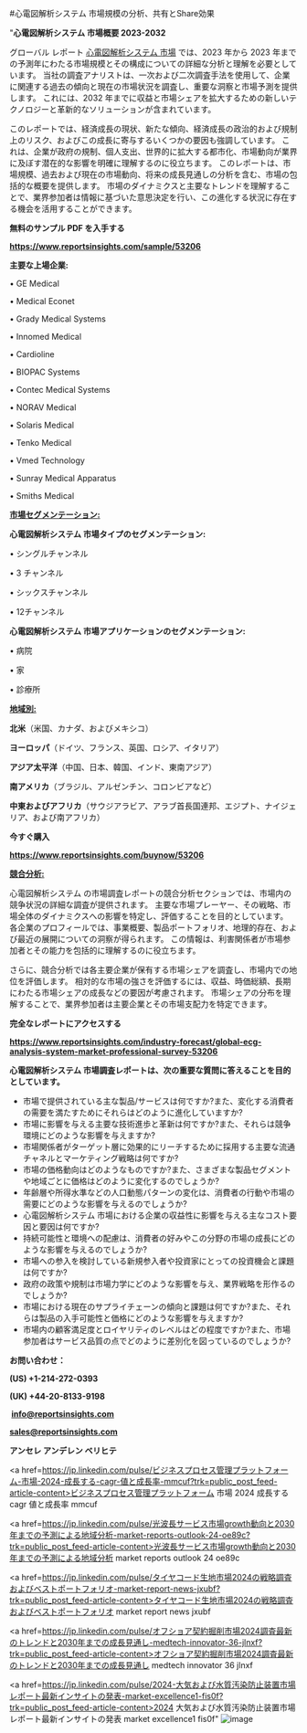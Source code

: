#心電図解析システム 市場規模の分析、共有とShare効果

"<strong>心電図解析システム 市場概要 2023-2032</strong>

グローバル レポート <a href=https://www.reportsinsights.com/sample/53206>心電図解析システム 市場</a> では、2023 年から 2023 年までの予測年にわたる市場規模とその構成についての詳細な分析と理解を必要としています。 当社の調査アナリストは、一次および二次調査手法を使用して、企業に関連する過去の傾向と現在の市場状況を調査し、重要な洞察と市場予測を提供します。 これには、2032 年までに収益と市場シェアを拡大​​するための新しいテクノロジーと革新的なソリューションが含まれています。

このレポートでは、経済成長の現状、新たな傾向、経済成長の政治的および規制上のリスク、およびこの成長に寄与するいくつかの要因も強調しています。 これは、企業が政府の規制、個人支出、世界的に拡大する都市化、市場動向が業界に及ぼす潜在的な影響を明確に理解するのに役立ちます。 このレポートは、市場規模、過去および現在の市場動向、将来の成長見通しの分析を含む、市場の包括的な概要を提供します。 市場のダイナミクスと主要なトレンドを理解することで、業界参加者は情報に基づいた意思決定を行い、この進化する状況に存在する機会を活用することができます。

<strong><b>無料のサンプル PDF を入手する</b></strong>

<a href=https://www.reportsinsights.com/sample/53206><strong><u>https://www.reportsinsights.com/sample/53206</u></strong></a>

<strong>主要な上場企業:</strong>

• GE Medical

• Medical Econet

• Grady Medical Systems

• Innomed Medical

• Cardioline

• BIOPAC Systems

• Contec Medical Systems

• NORAV Medical

• Solaris Medical

• Tenko Medical

• Vmed Technology

• Sunray Medical Apparatus

• Smiths Medical

<strong><u>市場セグメンテーション</u></strong><strong><u>:</u></strong>

<strong>心電図解析システム 市場タイプのセグメンテーション:</strong>

• シングルチャンネル

• 3 チャンネル

• シックスチャンネル

• 12チャンネル

<strong>心電図解析システム 市場アプリケーションのセグメンテーション:</strong>

• 病院

• 家

• 診療所

<strong><u>地域別</u></strong><strong><u>:</u></strong>

<strong>北米</strong>（米国、カナダ、およびメキシコ）

<strong>ヨーロッパ</strong>（ドイツ、フランス、英国、ロシア、イタリア）

<strong>アジア太平洋</strong>（中国、日本、韓国、インド、東南アジア）

<strong>南アメリカ</strong>（ブラジル、アルゼンチン、コロンビアなど）

<strong>中東およびアフリカ</strong>（サウジアラビア、アラブ首長国連邦、エジプト、ナイジェリア、および南アフリカ）

<strong>今すぐ購入</strong>

<a href=https://www.reportsinsights.com/buynow/53206><strong><u>https://www.reportsinsights.com/buynow/53206</u></strong></a>

<strong><u>競合分析:</u></strong>

心電図解析システム の市場調査レポートの競合分析セクションでは、市場内の競争状況の詳細な調査が提供されます。 主要な市場プレーヤー、その戦略、市場全体のダイナミクスへの影響を特定し、評価することを目的としています。 各企業のプロフィールでは、事業概要、製品ポートフォリオ、地理的存在、および最近の展開についての洞察が得られます。 この情報は、利害関係者が市場参加者とその能力を包括的に理解するのに役立ちます。

さらに、競合分析では各主要企業が保有する市場シェアを調査し、市場内での地位を評価します。 相対的な市場の強さを評価するには、収益、時価総額、長期にわたる市場シェアの成長などの要因が考慮されます。 市場シェアの分布を理解することで、業界参加者は主要企業とその市場支配力を特定できます。

<strong>完全なレポートにアクセスする</strong>

<a href=https://www.reportsinsights.com/industry-forecast/global-ecg-analysis-system-market-professional-survey-53206><strong><u><b>https://www.reportsinsights.com/industry-forecast/global-ecg-analysis-system-market-professional-survey-53206</b></u></strong></a>

<strong><b>心電図解析システム 市場調査レポートは、次の重要な質問に答えることを目的としています。</b></strong>
<ul>
  <li>市場で提供されている主な製品/サービスは何ですか?また、変化する消費者の需要を満たすためにそれらはどのように進化していますか?</li>
  <li>市場に影響を与える主要な技術進歩と革新は何ですか?また、それらは競争環境にどのような影響を与えますか?</li>
  <li>市場関係者がターゲット層に効果的にリーチするために採用する主要な流通チャネルとマーケティング戦略は何ですか?</li>
  <li>市場の価格動向はどのようなものですか?また、さまざまな製品セグメントや地域ごとに価格はどのように変化するのでしょうか?</li>
  <li>年齢層や所得水準などの人口動態パターンの変化は、消費者の行動や市場の需要にどのような影響を与えるのでしょうか?</li>
  <li>心電図解析システム 市場における企業の収益性に影響を与える主なコスト要因と要因は何ですか?</li>
  <li>持続可能性と環境への配慮は、消費者の好みやこの分野の市場の成長にどのような影響を与えるのでしょうか?</li>
  <li>市場への参入を検討している新規参入者や投資家にとっての投資機会と課題は何ですか?</li>
  <li>政府の政策や規制は市場力学にどのような影響を与え、業界戦略を形作るのでしょうか?</li>
  <li>市場における現在のサプライチェーンの傾向と課題は何ですか?また、それらは製品の入手可能性と価格にどのような影響を与えますか?</li>
  <li>市場内の顧客満足度とロイヤリティのレベルはどの程度ですか?また、市場参加者はサービス品質の点でどのように差別化を図っているのでしょうか?</li>
</ul>
<strong>お問い合わせ：</strong>

<strong>(US) +1-214-272-0393</strong>

<strong>(UK) +44-20-8133-9198</strong>

<strong> </strong><a href=info@reportsinsights.com><strong><u>info@reportsinsights.com</u></strong></a>

<a href=sales@reportsinsights.com><strong><u>sales@reportsinsights.com</u></strong></a>

<strong>アンセレ アンデレン ベリヒテ</strong>

<a href=https://jp.linkedin.com/pulse/ビジネスプロセス管理プラットフォーム-市場-2024-成長する-cagr-値と成長率-mmcuf?trk=public_post_feed-article-content>ビジネスプロセス管理プラットフォーム 市場 2024 成長する cagr 値と成長率 mmcuf</a>

<a href=https://jp.linkedin.com/pulse/光波長サービス市場growth動向と2030年までの予測による地域分析-market-reports-outlook-24-oe89c?trk=public_post_feed-article-content>光波長サービス市場growth動向と2030年までの予測による地域分析 market reports outlook 24 oe89c</a>

<a href=https://jp.linkedin.com/pulse/タイヤコード生地市場2024の戦略調査およびベストポートフォリオ-market-report-news-jxubf?trk=public_post_feed-article-content>タイヤコード生地市場2024の戦略調査およびベストポートフォリオ market report news jxubf</a>

<a href=https://jp.linkedin.com/pulse/オフショア契約掘削市場2024調査最新のトレンドと2030年までの成長見通し-medtech-innovator-36-jlnxf?trk=public_post_feed-article-content>オフショア契約掘削市場2024調査最新のトレンドと2030年までの成長見通し medtech innovator 36 jlnxf</a>

<a href=https://jp.linkedin.com/pulse/2024-大気および水質汚染防止装置市場レポート最新インサイトの発表-market-excellence1-fis0f?trk=public_post_feed-article-content>2024 大気および水質汚染防止装置市場レポート最新インサイトの発表 market excellence1 fis0f</a>"
![image](https://github.com/aakesh123242/RIMarket/assets/158431203/e9f208c4-fda7-4366-97c4-df28739f4686)
